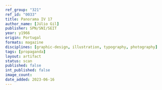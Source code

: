 ```yaml
---
ref_group: "321"
ref_id: "0033"
title: Panorama IV 17
author_name: [Júlio Gil]
publisher: SPN/SNI/SEIT
year: y1966
origin: Portugal
formats: magazine
disciplines: [graphic-design, illustration, typography, photography]
tags: [propaganda]
layout: artifact
status: scan
published: false
int_published: false
image_count:
date_added: 2023-06-16
---
```

